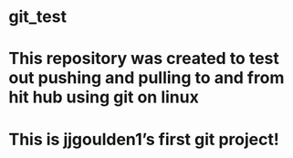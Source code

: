 # git_test
# This repository was created to test out pushing and pulling to and from hit hub using git on linux
# This is jjgoulden1’s first git project!
